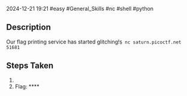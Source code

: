 2024-12-21
19:21
 #easy #General_Skills #nc #shell #python

## Description
Our flag printing service has started glitching!`$ nc saturn.picoctf.net 51681`

## Steps Taken
1. 
3. Flag: ****
